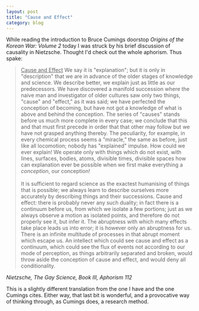 ```yaml
---
layout: post
title: "Cause and Effect"
category: blog
---
```


While reading the introduction to Bruce Cumings doorstop *Origins of the Korean War: Volume 2* today I was struck by his brief discussion of causality in Nietzsche. Thought I'd check out the whole aphorism. Thus spake:

> <u>Cause and Effect</u>
We say it is "explanation"; but it is only in "description" that we are in advance of the older stages of knowledge and science. We describe better, we explain just as little as our predecessors. We have discovered a manifold succession where the naive man and investigator of older cultures saw only two things, "cause" and "effect," as it was said; we have perfected the conception of becoming, but have not got a knowledge of what is above and behind the conception. The series of "causes" stands before us much more complete in every case; we conclude that this and that must first precede in order that that other may follow but we have not grasped anything thereby. The peculiarity, for example, in every chemical process seems a "miracle," the same as before, just like all locomotion; nobody has "explained" impulse. How could we ever explain! We operate only with things which do not exist, with lines, surfaces, bodies, atoms, divisible times, divisible spaces how can explanation ever be possible when we first make everything a *conception*, our conception! <br><br>
It is sufficient to regard science as the exactest humanising of things that is possible; we always learn to describe ourselves more accurately by describing things and their successions. Cause and effect: there is probably never any such duality; in fact there is a continuum before us, from which we isolate a few portions; just as we always observe a motion as isolated points, and therefore do not properly see it, but infer it. The abruptness with which many effects take place leads us into error; it is however only an abruptness for us. There is an infinite multitude of processes in that abrupt moment which escape us. An intellect which could see cause and effect as a continuum, which could see the flux of events not according to our mode of perception, as things arbitrarily separated and broken, would throw aside the conception of cause and effect, and would deny all conditionality.

<cite>Nietzsche, *The Gay Science*, Book III, Aphorism 112

This is a slightly different translation from the one I have and the one Cumings cites. Either way, that last bit is wonderful, and a provocative way of thinking through, as Cumings does, a research method.
